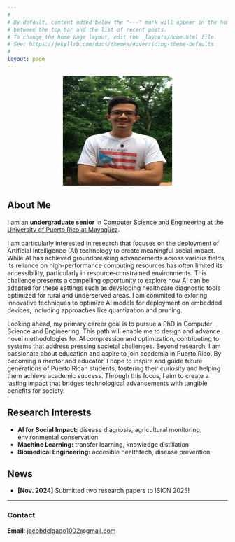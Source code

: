 ```yaml
---
#
# By default, content added below the "---" mark will appear in the home page
# between the top bar and the list of recent posts.
# To change the home page layout, edit the _layouts/home.html file.
# See: https://jekyllrb.com/docs/themes/#overriding-theme-defaults
#
layout: page
---
```


<!-- <div style="text-align: center;">
    <img src="assets/images/profile.jpg" 
         alt="Jacob Delgado Home" 
         width="250" 
         height="250"
         style="border-radius: 50%; /* Makes the image circular */
                object-fit: cover; /* Ensures the image fills the circle properly */
                border: 3px solid #f0f0f0; /* Optional: adds a light border */
                box-shadow: 0 4px 8px rgba(0,0,0,0.1); /* Optional: adds subtle shadow */">
</div> -->

<div style="text-align: center;">
    <img src="assets/images/profile.jpg" alt="Jacob Delgado Home" width="250" height="250">
</div>

## About Me

I am an **undergraduate senior** in [Computer Science and Engineering](https://www.uprm.edu/cse/) at the [University of Puerto Rico at Mayagüez](https://www.uprm.edu/). 

I am particularly interested in research that focuses on the deployment of Artificial Intelligence (AI) technology to create meaningful social impact. While AI has achieved groundbreaking advancements across various fields, its reliance on high-performance computing resources has often limited its accessibility, particularly in resource-constrained environments. This challenge presents a compelling opportunity to explore how AI can be adapted for these settings such as developing healthcare diagnostic tools optimized for rural and underserved areas. I am commited to exloring innovative techniques to optimize AI models for deployment on embedded devices, including approaches like quantization and pruning.

Looking ahead, my primary career goal is to pursue a PhD in Computer Science and Engineering. This path will enable me to design and advance novel methodologies for AI compression and optimization, contributing to systems that address pressing societal challenges. Beyond research, I am passionate about education and aspire to join academia in Puerto Rico. By becoming a mentor and educator, I hope to inspire and guide future generations of Puerto Rican students, fostering their curiosity and helping them achieve academic success. Through this focus, I aim to create a lasting impact that bridges technological advancements with tangible benefits for society.

## Research Interests

- **AI for Social Impact:** disease diagnosis, agricultural monitoring, environmental conservation
- **Machine Learning:** transfer learning, knowledge distillation
- **Biomedical Engineering:** accesible healthtech, disease prevention

## News

- **[Nov. 2024]** Submitted two research papers to ISICN 2025!

---

### Contact

**Email**: [jacobdelgado1002@gmail.com](mailto:jacobdelgado1002@gmail.com)

